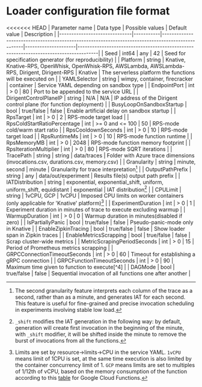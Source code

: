 # Loader configuration file format

<<<<<<< HEAD
| Parameter name               | Data type | Possible values                                                                                  | Default value       | Description                                                                          |
|------------------------------|-----------|--------------------------------------------------------------------------------------------------|---------------------|--------------------------------------------------------------------------------------|
| Seed                         | int64     | any                                                                                              | 42                  | Seed for specification generator (for reproducibility)                               |
| Platform                     | string    | Knative, Knative-RPS, OpenWhisk, OpenWhisk-RPS, AWSLambda, AWSLambda-RPS, Dirigent, Dirigent-RPS | Knative             | The serverless platform the functions will be executed on                            |
| YAMLSelector                 | string    | wimpy, container, firecracker                                                                    | container           | Service YAML depending on sandbox type                                               |
| EndpointPort                 | int       | > 0                                                                                              | 80                  | Port to be appended to the service URL                                               |
| DirigentControlPlaneIP       | string    | N/A                                                                                              | N/A                 | IP address of the Dirigent control plane (for function deployment)                   |
| BusyLoopOnSandboxStartup     | bool      | true/false                                                                                       | false               | Enable artificial delay on sandbox startup                                           |
| RpsTarget                    | int       | > 0                                                                                              | 2                   | RPS-mode target load                                                                 |
| RpsColdStartRatioPercentage  | int       | >= 0 and <= 100                                                                                  | 50                  | RPS-mode cold/warm start ratio                                                       |
| RpsCooldownSeconds           | int       | > 0                                                                                              | 10                  | RPS-mode target load                                                                 |
| RpsRuntimeMs                 | int       | > 0                                                                                              | 10                  | RPS-mode function runtime                                                            |
| RpsMemoryMB                  | int       | > 0                                                                                              | 2048                | RPS-mode function memory footprint                                                   |
| RpsIterationMultiplier       | int       | > 0                                                                                              | 80                  | RPS-mode SQRT iterations                                                             |
| TracePath                    | string    | string                                                                                           | data/traces         | Folder with Azure trace dimensions (invocations.csv, durations.csv, memory.csv)      |
| Granularity                  | string    | minute, second                                                                                   | minute              | Granularity for trace interpretation[^1]                                             |
| OutputPathPrefix             | string    | any                                                                                              | data/out/experiment | Results file(s) output path prefix                                                   |
| IATDistribution              | string    | exponential, exponential_shift, uniform, uniform_shift, equidistant                              | exponential         | IAT distribution[^2]                                                                 |
| CPULimit                     | string    | 1vCPU, GCP                                                                                       | 1vCPU               | Imposed CPU limits on worker containers (only applicable for 'Knative' platform)[^3] |
| ExperimentDuration           | int       | > 0                                                                                              | 1                   | Experiment duration in minutes of trace to execute excluding warmup                  |
| WarmupDuration               | int       | > 0                                                                                              | 0                   | Warmup duration in minutes(disabled if zero)                                         |
| IsPartiallyPanic             | bool      | true/false                                                                                       | false               | Pseudo-panic-mode only in Knative                                                    |
| EnableZipkinTracing          | bool      | true/false                                                                                       | false               | Show loader span in Zipkin traces                                                    |
| EnableMetricsScrapping       | bool      | true/false                                                                                       | false               | Scrap cluster-wide metrics                                                           |
| MetricScrapingPeriodSeconds  | int       | > 0                                                                                              | 15                  | Period of Prometheus metrics scrapping                                               |
| GRPCConnectionTimeoutSeconds | int       | > 0                                                                                              | 60                  | Timeout for establishing a gRPC connection                                           |
| GRPCFunctionTimeoutSeconds   | int       | > 0                                                                                              | 90                  | Maximum time given to function to execute[^4]                                        |
| DAGMode                      | bool      | true/false                                                                                       | false               | Sequential invocation of all functions one after another                             |

[^1]: The second granularity feature interprets each column of the trace as a second, rather than as a minute, and
generates IAT for each second. This feature is useful for fine-grained and precise invocation scheduling in experiments
involving stable low load.

[^2]: `_shift` modifies the IAT generation in the following way: by default, generation will create first invocation in
the beginning of the minute, with `_shift` modifier, it will be shifted inside the minute to remove the burst of
invocations from all the functions.

[^3]: Limits are set by resource->limits->CPU in the service YAML. `1vCPU` means limit of 1CPU is set, at the same time
execution is also limited by the container concurrency limit of 1. `GCP` means limits are set to multiples of 1/12th of
vCPU, based on the memory consumption of the function according to
this [table](https://cloud.google.com/functions/pricing#compute_time) for Google Cloud Functions.

[^5]: Function can execute for at most 15 minutes as in AWS
Lambda; https://aws.amazon.com/about-aws/whats-new/2018/10/aws-lambda-supports-functions-that-can-run-up-to-15-minutes/
